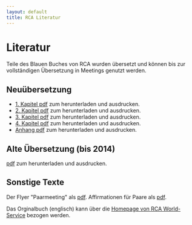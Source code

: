 ```yaml
---
layout: default
title: RCA Literatur
---
```

# Literatur

Teile des Blauen Buches von RCA wurden übersetzt und können bis zur
vollständigen Übersetzung in Meetings genutzt werden.

## Neuübersetzung

* [1. Kapitel pdf](/files/Kapitel1RCA.red.pdf) zum herunterladen und ausdrucken.
* [2. Kapitel pdf](/files/FourthEditionKapitel_II.docx.pdf) zum herunterladen und ausdrucken.
* [3. Kapitel pdf](/files/FourthEdition_Kapitel_III.pdf) zum herunterladen und ausdrucken.
* [4. Kapitel pdf](/files/RCA-Kapitel4.pdf) zum herunterladen und ausdrucken.
* [Anhang pdf](/files/RCA-Appendix.pdf) zum herunterladen und ausdrucken.

## Alte Übersetzung (bis 2014)

[pdf](/files/RCA-Literatur+2014.pdf) zum herunterladen und ausdrucken.

## Sonstige Texte

Der Flyer "Paarmeeting" als [pdf](/files/rca_flyer_2010.pdf).
Affirmationen für Paare als [pdf](/files/AffirmationenFuerPaareRCA.pdf).

Das Orginalbuch (englisch) kann über die [Homepage von RCA World-Service](http://www.recovering-couples.org) bezogen werden. 

